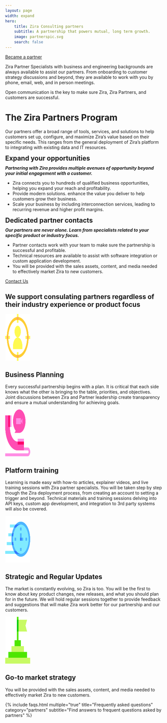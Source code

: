 ```yaml
---
layout: page
width: expand
hero:
    title: Zira Consulting partners
    subtitle: A partnership that powers mutual, long term growth.
    image: partnerspic.svg
    search: false
---
```

<div class="uk-text-center uk-column-span">
    <a class="uk-button uk-button-default" href="/contact">Became a partner</a>
</div>
<div class="uk-container uk-container-medium">
    <!-- Hero -->
    <div class="black uk-height-large uk-background-cover uk-overflow-hidden uk-flex uk-flex-top"
        style="background-size: 200%; border-radius:20px;">
        <div class="uk-text-center">
            <article class="uk-article .uk-text-emphasis">
                <!-- <h1>Zira Consulting partners</h1> -->
                <!-- <h3>A partnership that powers mutual, long term growth.</h3> -->
                <p class="white"></p>
                <p>Zira Partner Specialists with business and engineering backgrounds are always available to assist our
                    partners. From onboarding to customer strategy discussions and beyond, they are available to work
                    with you by phone, email, web, and in person meetings. </P>
                <P>Open communication is the key to make sure Zira, Zira Partners, and customers are successful.
                </p>
            </article>
        </div>
    </div>
    <!-- hero -->
    <div class="uk-margin-large uk-container uk-container-medium">
        <div class="uk-height-large uk-background-cover uk-overflow-hidden uk-flex uk-flex-top"
            style="border-radius:20px; background-image: url('');">
            <div class="uk-margin-auto uk-margin-auto-vertical">
                <div class="uk-margin-medium  uk-text-center uk-margin-small">
                    <h1>The Zira Partners Program</h1>
                    <p>
                        Our partners offer a broad range of tools, services, and solutions to help customers set up,
                        configure, and maximize Zira’s value based on their specific needs.
                        This ranges from the general deployment of Zira’s platform to integrating with existing data and
                        IT resources.
                    </p>
                </div>
                <!-- class="uk-margin-medium uk-column-1-2 uk-column-divider"  -->
                <div class="uk-margin-medium uk-child-width-expand@s uk-column-divider" uk-grid>
                    <div>
                        <h2 style="margin-top:10px;margin-bottom:10px">Expand your opportunities</h2>
                        <h5 style="margin-top:10px;margin-bottom:10px">
                            Partnering with Zira provides multiple avenues of opportunity beyond your initial engagement
                            with a customer.
                        </h5>
                        <ul>
                            <li>
                                Zira connects you to hundreds of qualified business opportunities, helping you expand
                                your reach and profitability.
                            </li>
                            <li>
                                Provide modern solutions. enhance the value you deliver to help customers grow their
                                business.
                            </li>
                            <li>
                                Scale your business by including interconnection services, leading to recurring revenue
                                and higher profit margins.
                            </li>
                        </ul>
                    </div>
                    <div>
                        <h2 style="margin-top:10px;margin-bottom:10px">Dedicated partner contacts</h2>
                        <h5 style="margin-top:10px;margin-bottom:10px">
                            Our partners are never alone. Learn from specialists related to your specific product or
                            industry focus.
                        </h5>
                        <ul>
                            <li>
                                Partner contacts work with your team to make sure the partnership is successful and
                                profitable.
                            </li>
                            <li>
                                Technical resources are available to assist with software integration or custom
                                application development.
                            </li>
                            <li>
                                You will be provided with the sales assets, content, and media needed to effectively
                                market Zira to new customers.
                            </li>
                        </ul>
                    </div>
                </div>
                <div class="uk-column-span uk-text-center">
                    <a class="uk-button uk-button-default" href="/contact">Contact Us</a>
                </div>
            </div>
        </div>
    </div>
    <!-- paragraphs -->
    <h2 class="uk-text-center">
        We support consulating partners regardless of their industry experience or product focus
    </h2>
    <div class="uk-margin-large uk-panel">
        <img class="uk-align-left uk-margin-remove-adjacent" src="/uploads/target-audience.png" width="80px"
            height="150" alt="Example image">
        <h2 class="white">Business Planning</h2>
        <p class="white">
            Every successful partnership begins with a plan. It is critical that each side knows what the other is
            bringing to the table, priorities, and objectives. Joint discussions between Zira and Partner leadership
            create transparency and ensure a mutual understanding for achieving goals.
        </p>
    </div>
    <div class="uk-margin-large uk-panel">
        <img class="uk-align-left uk-margin-remove-adjacent" src="/uploads/video-call.png" width="80px" height="150"
            alt="Example image">
        <h2 class="white">Platform training</h2>
        <p class="white">
            Learning is made easy with how-to articles, explainer videos, and live training sessions with Zira partner
            specialists. You will be taken step by step though the Zira deployment process, from creating an account to
            setting a trigger and beyond. Technical materials and training sessions delving into API keys, custom app
            development, and integration to 3rd party systems will also be covered.
        </p>
    </div>
    <div class="uk-margin-large uk-panel">
        <img class="uk-align-left uk-margin-remove-adjacent" src="/uploads/fast.png" width="80px" height="150"
            alt="Example image">
        <h2 class="white">Strategic and Regular Updates</h2>
        <p class="white">
            The market is constantly evolving, so Zira is too. You will be the first to know about key product changes,
            new releases, and what you should plan for in the future. We will hold regular sessions together to provide
            feedback and suggestions that will make Zira work better for our partnership and our customers.
        </p>
    </div>
    <div class="uk-margin-large uk-panel">
        <img class="uk-align-left uk-margin-remove-adjacent" src="/uploads/pyramid.png" width="80px" height="150"
            alt="Example image">
        <h2 class="white">Go-to market strategy</h2>
        <p class="white">
            You will be provided with the sales assets, content, and media needed to effectively market Zira to new
            customers.
        </p>
    </div>
</div>

<!-- faqs -->
{% include faqs.html multiple="true" title="Frequently asked questions" category="partners" subtitle="Find answers to
frequent questions asked by partners" %}